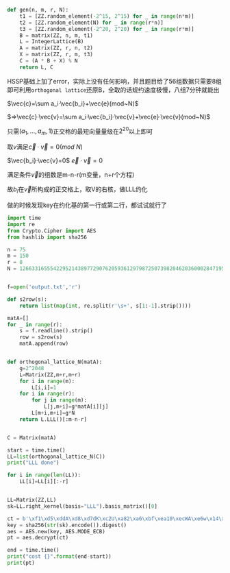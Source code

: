 ```python
def gen(n, m, r, N):
    t1 = [ZZ.random_element(-2^15, 2^15) for _ in range(n*m)]
    t2 = [ZZ.random_element(N) for _ in range(r*n)]
    t3 = [ZZ.random_element(-2^20, 2^20) for _ in range(r*m)]
    B = matrix(ZZ, n, m, t1)
    L = IntegerLattice(B)
    A = matrix(ZZ, r, n, t2)
    X = matrix(ZZ, r, m, t3)
    C = (A * B + X) % N
    return L, C
```

HSSP基础上加了error，实际上没有任何影响，并且题目给了56组数据只需要8组即可利用`orthogonal lattice`还原B，全取的话规约速度极慢，八组7分钟就能出

$\vec{c}=\sum a_i·\vec{b_i}+\vec{e}(mod~N)$

$=>\vec{c}·\vec{v}=\sum a_i·\vec{b_i}·\vec{v}+\vec{e}·\vec{v}(mod~N)$

只需$(a_1, ...,a_m,1)$正交格的最短向量量级在$2^{20}$以上即可

取$v$满足$\vec{c}·\vec{v}=0(mod~N)$

$\vec{b_i}·\vec{v}=0$    $\vec{e}·\vec{v}=0$

满足条件$\vec{v}$的组数是m-n-r(m变量，n+r个方程)

故$b_i$在$\vec{v}$所构成的正交格上，取V的右核，做LLL约化

做的时候发现key在约化基的第一行或第二行，都试试就行了

```python
import time
import re
from Crypto.Cipher import AES
from hashlib import sha256

n = 75
m = 150
r = 8
N = 126633165554229521438977290762059361297987250739820462036000284719563379254544315991201997343356439034674007770120263341747898897565056619503383631412169301973302667340133958109


f=open('output.txt','r')

def s2row(s):
    return list(map(int, re.split(r'\s+', s[1:-1].strip())))

matA=[]
for _ in range(r):
    s = f.readline().strip()
    row = s2row(s)
    matA.append(row)


def orthogonal_lattice_N(matA):
    g=2^2048
    L=Matrix(ZZ,m+r,m+r)
    for i in range(m):
        L[i,i]=1
    for i in range(r):
        for j in range(m):
            L[j,m+i]=g*matA[i][j]
        L[m+i,m+i]=g*N
    return L.LLL()[:m-n-r]


C = Matrix(matA)

start = time.time()
LL=list(orthogonal_lattice_N(C))
print("LLL done")

for i in range(len(LL)):
    LL[i]=LL[i][:-r]


LL=Matrix(ZZ,LL)
sk=LL.right_kernel(basis="LLL").basis_matrix()[0]

ct = b'\xf1\xd5\xddA\xd8\xd7dK\xc2U\xa82\xa6\xbf\xea10\xecWA\xe6w\x14\x8d\x1b\x8c?i\x02\xc2\xb5\xda'
key = sha256(str(sk).encode()).digest()
aes = AES.new(key, AES.MODE_ECB)
pt = aes.decrypt(ct)

end = time.time()
print("cost {}".format(end-start))
print(pt)
```

